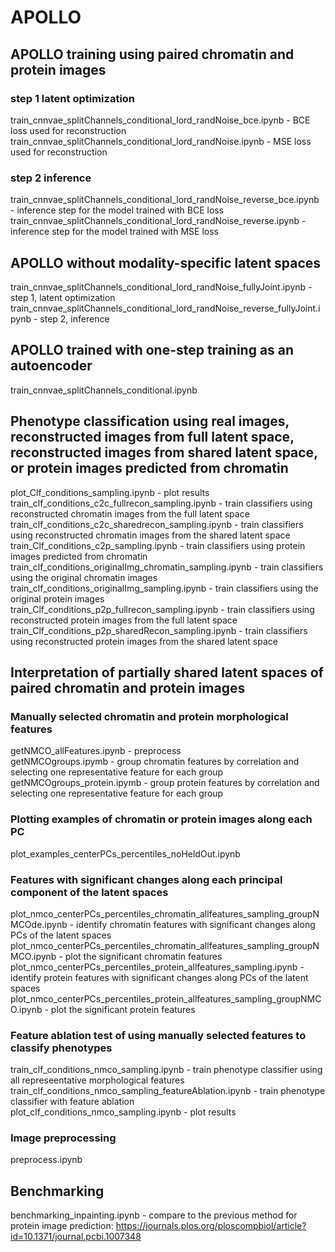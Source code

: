 # APOLLO

## APOLLO training using paired chromatin and protein images
### step 1 latent optimization
train_cnnvae_splitChannels_conditional_lord_randNoise_bce.ipynb - BCE loss used for reconstruction  
train_cnnvae_splitChannels_conditional_lord_randNoise.ipynb - MSE loss used for reconstruction  
### step 2 inference
train_cnnvae_splitChannels_conditional_lord_randNoise_reverse_bce.ipynb - inference step for the model trained with BCE loss   
train_cnnvae_splitChannels_conditional_lord_randNoise_reverse.ipynb - inference step for the model trained with MSE loss

## APOLLO without modality-specific latent spaces
train_cnnvae_splitChannels_conditional_lord_randNoise_fullyJoint.ipynb - step 1, latent optimization  
train_cnnvae_splitChannels_conditional_lord_randNoise_reverse_fullyJoint.ipynb - step 2, inference

## APOLLO trained with one-step training as an autoencoder
train_cnnvae_splitChannels_conditional.ipynb

## Phenotype classification using real images, reconstructed images from full latent space, reconstructed images from shared latent space, or protein images predicted from chromatin
plot_Clf_conditions_sampling.ipynb - plot results  
train_clf_conditions_c2c_fullrecon_sampling.ipynb - train classifiers using reconstructed chromatin images from the full latent space  
train_clf_conditions_c2c_sharedrecon_sampling.ipynb - train classifiers using reconstructed chromatin images from the shared latent space  
train_Clf_conditions_c2p_sampling.ipynb - train classifiers using protein images predicted from chromatin  
train_clf_conditions_originalImg_chromatin_sampling.ipynb - train classifiers using the original chromatin images  
train_clf_conditions_originalImg_sampling.ipynb - train classifiers using the original protein images  
train_Clf_conditions_p2p_fullrecon_sampling.ipynb - train classifiers using reconstructed protein images from the full latent space  
train_Clf_conditions_p2p_sharedRecon_sampling.ipynb - train classifiers using reconstructed protein images from the shared latent space  

## Interpretation of partially shared latent spaces of paired chromatin and protein images
### Manually selected chromatin and protein morphological features
getNMCO_allFeatures.ipynb - preprocess  
getNMCOgroups.ipymb - group chromatin features by correlation and selecting one representative feature for each group  
getNMCOgroups_protein.ipymb - group protein features by correlation and selecting one representative feature for each group  
### Plotting examples of chromatin or protein images along each PC
plot_examples_centerPCs_percentiles_noHeldOut.ipynb
### Features with significant changes along each principal component of the latent spaces
plot_nmco_centerPCs_percentiles_chromatin_allfeatures_sampling_groupNMCOde.ipynb - identify chromatin features with significant changes along PCs of the latent spaces  
plot_nmco_centerPCs_percentiles_chromatin_allfeatures_sampling_groupNMCO.ipynb - plot the significant chromatin features  
plot_nmco_centerPCs_percentiles_protein_allfeatures_sampling.ipynb - identify protein features with significant changes along PCs of the latent spaces  
plot_nmco_centerPCs_percentiles_protein_allfeatures_sampling_groupNMCO.ipynb - plot the significant protein features  
### Feature ablation test of using manually selected features to classify phenotypes
train_clf_conditions_nmco_sampling.ipynb - train phenotype classifier using all represeentative morphological features  
train_clf_conditions_nmco_sampling_featureAblation.ipynb - train phenotype classifier with feature ablation  
plot_clf_conditions_nmco_sampling.ipynb - plot results  
### Image preprocessing
preprocess.ipynb

## Benchmarking
benchmarking_inpainting.ipynb - compare to the previous method for protein image prediction: https://journals.plos.org/ploscompbiol/article?id=10.1371/journal.pcbi.1007348

